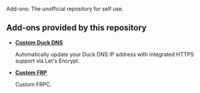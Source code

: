 Add-ons: The unofficial repository for self use.

## Add-ons provided by this repository

- **[Custom Duck DNS](/customduckdns/README.md)**

    Automatically update your Duck DNS IP address with integrated HTTPS support via Let's Encrypt.
- **[Custom FRP](/customfrpc/README.md)**

    Custom FRPC.
